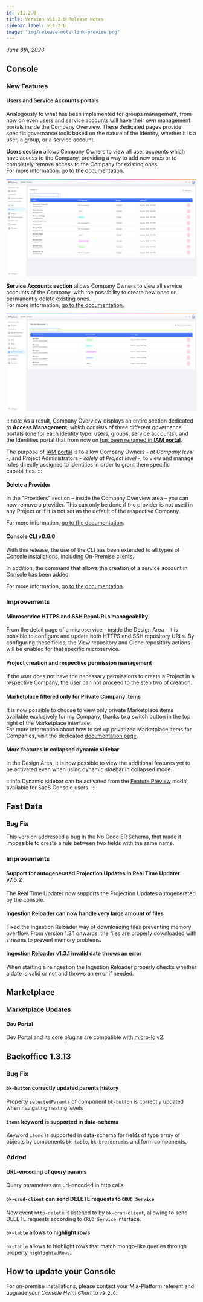 ```yaml
---
id: v11.2.0
title: Version v11.2.0 Release Notes
sidebar_label: v11.2.0
image: "img/release-note-link-preview.png"
---
```


_June 8th, 2023_

## Console

### New Features

#### Users and Service Accounts portals

Analogously to what has been implemented for groups management, from now on even users and service accounts will have their own management portals inside the Company Overview. These dedicated pages provide specific governance tools based on the nature of the identity, whether it is a user, a group, or a service account.

**Users section** allows Company Owners to view all user accounts which have access to the Company, providing a way to add new ones or to completely remove access to the Company for existing ones.  
For more information, [go to the documentation](/development_suite/identity-and-access-management/manage-users.md).

![Users Portal](./img/overview/users-portal.png)

**Service Accounts section** allows Company Owners to view all service accounts of the Company, with the possibility to create new ones or permanently delete existing ones.  
For more information, [go to the documentation](/development_suite/identity-and-access-management/manage-service-accounts.md).

![Service Account Portal](./img/overview/service-accounts-portal.png)

:::note
As a result, Company Overview displays an entire section dedicated to **Access Management**, which consists of three different governance portals (one for each identity type: users, groups, service accounts), and the Identities portal that from now on <u>has been renamed in **IAM portal**</u>.


The purpose of [IAM portal](/development_suite/identity-and-access-management/manage-identities.md) is to allow Company Owners - _at Company level_ -, and Project Administrators - _solely at Project level_ -, to view and manage roles directly assigned to identities in order to grant them specific capabilities.
:::

#### Delete a Provider

In the "Providers" section  – inside the Company Overview area  – you can now remove a provider. 
This can only be done if the provider is not used in any Project or if it is not set as the default of the respective Company.

For more information, [go to the documentation](/development_suite/set-up-infrastructure/configure-provider.md).

#### Console CLI v0.6.0

With this release, the use of the CLI has been extended to all types of Console installations, including On-Premise clients.

In addition, the command that allows the creation of a service account in Console has been added.

For more information, [go to the documentation](/cli/miactl/commands.md).

### Improvements

#### Microservice HTTPS and SSH RepoURLs manageability

From the detail page of a microservice - inside the Design Area - it is possible to configure and update both HTTPS and SSH repository URLs.
By configuring these fields, the View repository and Clone repository actions will be enabled for that specific microservice.

#### Project creation and respective permission management 

If the user does not have the necessary permissions to create a Project in a respective Company, the user can not proceed to the step two of creation.

#### Marketplace filtered only for Private Company items

It is now possible to choose to view only private Marketplace items available exclusively for my Company, thanks to a switch button in the top right of the Marketplace interface.   
For more information about how to set up privatized Marketplace items for Companies, visit the dedicated [documentation page](/marketplace/add_to_marketplace/contributing_overview.md#public-and-private-marketplace).

#### More features in collapsed dynamic sidebar

In the Design Area, it is now possible to view the additional features yet to be activated even when using dynamic sidebar in collapsed mode.

:::info
Dynamic sidebar can be activated from the [Feature Preview](/development_suite/user-settings/feature-preview.md) modal, available for SaaS Console users.
:::

## Fast Data

### Bug Fix

This version addressed a bug in the No Code ER Schema, that made it impossible to create a rule between two fields with the same name.

### Improvements

#### Support for autogenerated Projection Updates in Real Time Updater v7.5.2

The Real Time Updater now supports the Projection Updates autogenerated by the console.

#### Ingestion Reloader can now handle very large amount of files

Fixed the Ingestion Reloader way of downloading files preventing memory overflow. From version 1.3.1 onwards, the files are properly downloaded with streams to prevent memory problems.

#### Ingestion Reloader v1.3.1 invalid date throws an error

When starting a reingestion the Ingestion Reloader properly checks whether a date is valid or not and throws an error if needed.

## Marketplace

### Marketplace Updates

#### Dev Portal

Dev Portal and its core plugins are compatible with [micro-lc](https://micro-lc.io/docs) v2.

## Backoffice 1.3.13

### Bug Fix

#### `bk-button` correctly updated parents history

Property `selectedParents` of component `bk-button` is correctly updated when navigating nesting levels

#### `items` keyword is supported in data-schema

Keyword `items` is supported in data-schema for fields of type array of objects by components `bk-table`, `bk-breadcrumbs` and form components.

### Added

#### URL-encoding of query params

Query parameters are url-encoded in http calls.

#### `bk-crud-client` can send DELETE requests to `CRUD Service`

New event `http-delete` is listened to by `bk-crud-client`, allowing to send DELETE requests according to `CRUD Service` interface.

#### `bk-table` allows to highlight rows

`bk-table` allows to highlight rows that match mongo-like queries through property `highlightedRows`.

## How to update your Console

For on-premise installations, please contact your Mia-Platform referent and upgrade your _Console Helm Chart_ to `v9.2.0`.
